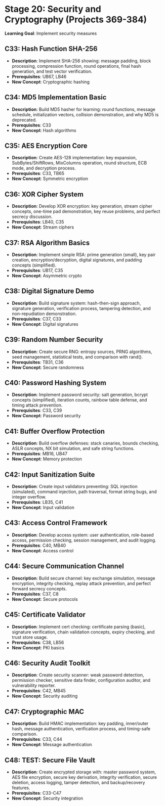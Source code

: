 # Stage 20: Security and Cryptography (Projects 369-384)

**Learning Goal**: Implement security measures

## C33: **Hash Function SHA-256**

- **Description**: Implement SHA-256 showing: message padding, block processing, compression function, round operations, final hash generation, and test vector verification.
- **Prerequisites**: UB67, LB46
- **New Concept**: Cryptographic hashing

## C34: **MD5 Implementation Basic**

- **Description**: Build MD5 hasher for learning: round functions, message schedule, initialization vectors, collision demonstration, and why MD5 is deprecated.
- **Prerequisites**: C33
- **New Concept**: Hash algorithms

## C35: **AES Encryption Core**

- **Description**: Create AES-128 implementation: key expansion, SubBytes/ShiftRows, MixColumns operation, round structure, ECB mode, and decryption process.
- **Prerequisites**: C33, TB65
- **New Concept**: Symmetric encryption

## C36: **XOR Cipher System**

- **Description**: Develop XOR encryption: key generation, stream cipher concepts, one-time pad demonstration, key reuse problems, and perfect secrecy discussion.
- **Prerequisites**: LB40, C35
- **New Concept**: Stream ciphers

## C37: **RSA Algorithm Basics**

- **Description**: Implement simple RSA: prime generation (small), key pair creation, encryption/decryption, digital signatures, and padding concepts (simplified).
- **Prerequisites**: UB17, C35
- **New Concept**: Asymmetric crypto

## C38: **Digital Signature Demo**

- **Description**: Build signature system: hash-then-sign approach, signature generation, verification process, tampering detection, and non-repudiation demonstration.
- **Prerequisites**: C37, C33
- **New Concept**: Digital signatures

## C39: **Random Number Security**

- **Description**: Create secure RNG: entropy sources, PRNG algorithms, seed management, statistical tests, and comparison with rand().
- **Prerequisites**: TB31, C36
- **New Concept**: Secure randomness

## C40: **Password Hashing System**

- **Description**: Implement password security: salt generation, bcrypt concepts (simplified), iteration counts, rainbow table defense, and timing attack prevention.
- **Prerequisites**: C33, C39
- **New Concept**: Password security

## C41: **Buffer Overflow Protection**

- **Description**: Build overflow defenses: stack canaries, bounds checking, ASLR concepts, NX bit simulation, and safe string functions.
- **Prerequisites**: MB16, UB47
- **New Concept**: Memory protection

## C42: **Input Sanitization Suite**

- **Description**: Create input validators preventing: SQL injection (simulated), command injection, path traversal, format string bugs, and integer overflow.
- **Prerequisites**: LB35, C41
- **New Concept**: Input validation

## C43: **Access Control Framework**

- **Description**: Develop access system: user authentication, role-based access, permission checking, session management, and audit logging.
- **Prerequisites**: C40, MB40
- **New Concept**: Access control

## C44: **Secure Communication Channel**

- **Description**: Build secure channel: key exchange simulation, message encryption, integrity checking, replay attack prevention, and perfect forward secrecy concepts.
- **Prerequisites**: C37, C8
- **New Concept**: Secure protocols

## C45: **Certificate Validator**

- **Description**: Implement cert checking: certificate parsing (basic), signature verification, chain validation concepts, expiry checking, and trust store usage.
- **Prerequisites**: C38, LB56
- **New Concept**: PKI basics

## C46: **Security Audit Toolkit**

- **Description**: Create security scanner: weak password detection, permission checker, sensitive data finder, configuration auditor, and vulnerability reporter.
- **Prerequisites**: C42, MB45
- **New Concept**: Security auditing

## C47: **Cryptographic MAC**

- **Description**: Build HMAC implementation: key padding, inner/outer hash, message authentication, verification process, and timing-safe comparison.
- **Prerequisites**: C33, C44
- **New Concept**: Message authentication

## C48: **TEST: Secure File Vault**

- **Description**: Create encrypted storage with: master password system, AES file encryption, secure key derivation, integrity verification, secure deletion, access logging, tamper detection, and backup/recovery features.
- **Prerequisites**: C33-C47
- **New Concept**: Security integration

